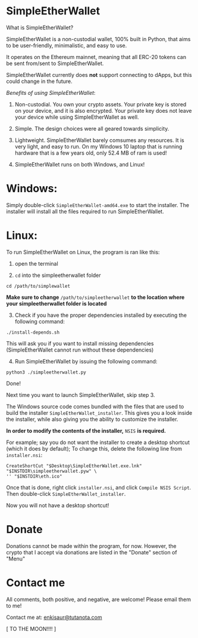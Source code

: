 # SimpleEtherWallet

What is SimpleEtherWallet?

SimpleEtherWallet is a non-custodial wallet, 100% built in Python, that aims to be user-friendly, minimalistic, and easy to use.

It operates on the Ethereum mainnet, meaning that all ERC-20 tokens can be sent from/sent to SimpleEtherWallet.

SimpleEtherWallet currently does **not** support connecting to dApps, but this could change in the future.

*Benefits of using SimpleEtherWallet*:
1. Non-custodial. You own your crypto assets. Your private key is stored on your device, and it is also encrypted. Your private key does not leave your device while using SimpleEtherWallet as well.

2. Simple. The design choices were all geared towards simplicity.

3. Lightweight. SimpleEtherWallet barely comsumes any resources. It is very light, and easy to run.
    On my Windows 10 laptop that is running hardware that is a few years old, only 52.4 MB of ram is used!

4. SimpleEtherWallet runs on both Windows, and Linux!

# Windows:

Simply double-click `SimpleEtherWallet-amd64.exe` to start the installer.
The installer will install all the files required to run SimpleEtherWallet.

# Linux:

To run SimpleEtherWallet on Linux, the program is ran like this:

1. open the terminal

2. `cd` into the simpleetherwallet folder

```
cd /path/to/simplewallet
```

**Make sure to change** `/path/to/simpleetherwallet` **to the location where your simpleetherwallet folder is located**

3. Check if you have the proper dependencies installed by executing the following command:

```
./install-depends.sh
```

This will ask you if you want to install missing dependencies (SimpleEtherWallet cannot run without these dependencies)

4. Run SimpleEtherWallet by issuing the following command:

```
python3 ./simpleetherwallet.py
```

Done!

Next time you want to launch SimpleEtherWallet, skip step 3.


The Windows source code comes bundled with the files that are used to build the installer `SimpleEtherWallet_installer`.
This gives you a look inside the installer, while also giving you the ability to customize the installer.

**In order to modify the contents of the installer,** `NSIS` **is required.**

For example; say you do not want the installer to create a desktop shortcut (which it does by default);
To change this, delete the following line from `installer.nsi`:

```
CreateShortCut "$Desktop\SimpleEtherWallet.exe.lnk" "$INSTDIR\simpleetherwallet.pyw" \
'' "$INSTDIR\eth.ico"
```

Once that is done, right click `installer.nsi`, and click `Compile NSIS Script`.
Then double-click `SimpleEtherWallet_installer`.

Now you will not have a desktop shortcut!

# Donate

Donations cannot be made within the program, for now. However, the crypto that I accept via donations are listed in the "Donate" section of "Menu"

# Contact me

All comments, both positive, and negative, are welcome! Please email them to me!

Contact me at: <enkisaur@tutanota.com>

[ TO THE MOON!!!! ]



